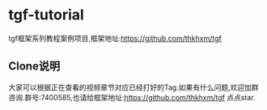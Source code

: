 # tgf-tutorial
tgf框架系列教程案例项目,框架地址:https://github.com/thkhxm/tgf 

## Clone说明
  大家可以根据正在查看的视频章节对应已经打好的Tag.如果有什么问题,欢迎加群咨询.群号:7400585,也请给框架地址:https://github.com/thkhxm/tgf  点点star.
